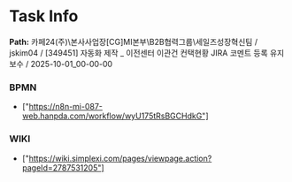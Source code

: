 # Task Info

**Path:** 카페24(주)\본사사업장\[CG]MI본부\B2B협력그룹\세일즈성장혁신팀 / jskim04 / [349451] 자동화 제작 _ 이전센터 이관건 컨택현황 JIRA 코멘트 등록 유지보수 / 2025-10-01_00-00-00

### BPMN
- ["https://n8n-mi-087-web.hanpda.com/workflow/wyU175tRsBGCHdkG"]

### WIKI
- ["https://wiki.simplexi.com/pages/viewpage.action?pageId=2787531205"]

